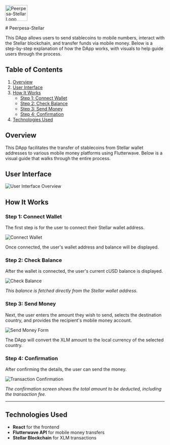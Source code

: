 <p align="left">
  <img src="https://github.com/user-attachments/assets/33082ccb-c74d-4f96-87e5-ffa20c9d3a5a" alt="Peerpesa-Stellar Logo" width="70" height="50"/>
</p>
# Peerpesa-Stellar

This DApp allows users to send stablecoins to mobile numbers, interact with the Stellar blockchain, and transfer funds via mobile money. Below is a step-by-step explanation of how the DApp works, with visuals to help guide users through the process.

## Table of Contents
1. [Overview](#overview)
2. [User Interface](#user-interface)
3. [How It Works](#how-it-works)
   - [Step 1: Connect Wallet](#step-1-connect-wallet)
   - [Step 2: Check Balance](#step-2-check-balance)
   - [Step 3: Send Money](#step-3-send-money)
   - [Step 4: Confirmation](#step-4-confirmation)
4. [Technologies Used](#technologies-used)

## Overview

This DApp facilitates the transfer of stablecoins from Stellar wallet addresses to various mobile money platforms using Flutterwave. Below is a visual guide that walks through the entire process.

## User Interface

![User Interface Overview](https://github.com/user-attachments/assets/15785daa-72b2-431a-9c5a-d5cd1e678f67)

## How It Works

### Step 1: Connect Wallet

The first step is for the user to connect their Stellar wallet address.

![Connect Wallet](https://github.com/user-attachments/assets/a8a6a9eb-817f-4d4e-aee8-2183aa2f4ab0)

Once connected, the user's wallet address and balance will be displayed.

### Step 2: Check Balance

After the wallet is connected, the user's current cUSD balance is displayed.

![Check Balance](https://github.com/user-attachments/assets/15785daa-72b2-431a-9c5a-d5cd1e678f67)

*This balance is fetched directly from the Stellar wallet address.*

### Step 3: Send Money

Next, the user enters the amount they wish to send, selects the destination country, and provides the recipient's mobile money account.

![Send Money Form](https://github.com/user-attachments/assets/877d4553-5c8a-4604-bcaf-890e2fe3ade3)

The DApp will convert the XLM amount to the local currency of the selected country.

### Step 4: Confirmation

After confirming the details, the user can send the money.

![Transaction Confirmation](https://github.com/user-attachments/assets/e8e0495c-cab3-4130-bbd1-0fc572b80986)

*The confirmation screen shows the total amount to be deducted, including the transaction fee.*

---

## Technologies Used

- **React** for the frontend
- **Flutterwave API** for mobile money transfers
- **Stellar Blockchain** for XLM transactions
